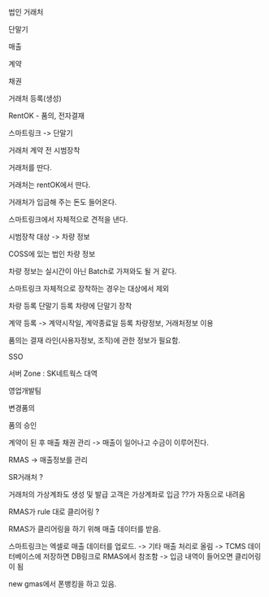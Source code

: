 법인 거래처

단말기

매출

계약

채권

거래처 등록(생성)

RentOK - 품의, 전자결재

스마트링크 -> 단말기

거래처 계약 전 시범장착

거래처를 딴다.

거래처는 rentOK에서 딴다.

거래처가 입금해 주는 돈도 들어온다.

스마트링크에서 자체적으로 견적을 낸다.

시범장착 대상 -> 차량 정보

COSS에 있는 법인 차량 정보

차량 정보는 실시간이 아닌 Batch로 가져와도 될 거 같다.

스마트링크 자체적으로 장착하는 경우는 대상에서 제외

차량 등록
단말기 등록
차량에 단말기 장착

계약 등록 -> 계약시작일, 계약종료일 등록
차량정보, 거래처정보 이용

품의는 결재 라인(사용자정보, 조직)에 관한 정보가 필요함.

SSO

서버 Zone : SK네트웍스 대역

영업개발팀

변경품의

품의 승인

계약이 된 후 매출 채권 관리
-> 매출이 일어나고 수금이 이루어진다.

RMAS -> 매출정보를 관리

SR거래처 ?

거래처의 가상계좌도 생성 및 발급
고객은 가상계좌로 입금
??가 자동으로 내려옴

RMAS가 rule 대로 클리어링 ?

RMAS가 클리어링을 하기 위해 매출 데이터를 받음.

스마트링크는 엑셀로 매출 데이터를 업로드.
-> 기타 매출 처리로 올림
-> TCMS 데이터베이스에 저장하면 DB링크로 RMAS에서 참조함
-> 입금 내역이 들어오면 클리어링이 됨

new gmas에서 폰뱅킹을 하고 있음.

